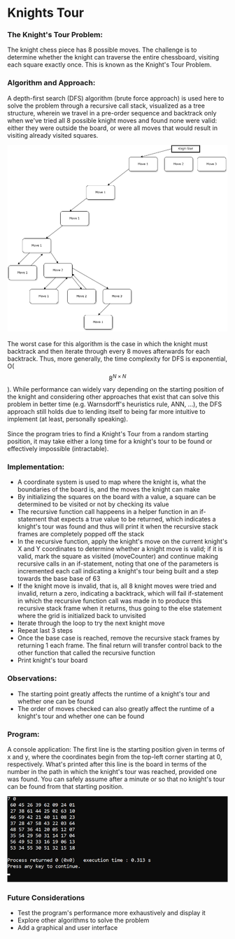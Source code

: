 # Knights Tour

### The Knight's Tour Problem:
The knight chess piece has 8 possible moves. The challenge is to determine whether the knight can traverse the entire chessboard, visiting each square exactly once. This is known as the Knight's Tour Problem.

### Algorithm and Approach:
A depth-first search (DFS) algorithm (brute force approach) is used here to solve the problem through a recursive call stack, visualized as a tree structure, wherein we travel in a pre-order sequence and backtrack only when we've tried all 8 possible knight moves and found none were valid: either they were outside the board, or were all moves that would result in visiting already visited squares. 


![Tree Structure Picture](imgs/knightsTourTreeStructureVisualization.png)
<BR><BR>
The worst case for this algorithm is the case in which the knight must backtrack and then iterate through every 8 moves afterwards for each backtrack. Thus, more generally, the time complexity for DFS is exponential, O($$8^{N \times N}$$). While performance can widely vary depending on the starting position of the knight and considering other approaches that exist that can solve this problem in better time (e.g. Warnsdorff's heuristics rule, ANN, ...), the DFS approach still holds due to lending itself to being far more intuitive to implement (at least, personally speaking).
<BR><BR>
Since the program tries to find a Knight's Tour from a random starting position, it may take either a long time for a knight's tour to be found or effectively impossible (intractable).

### Implementation:
- A coordinate system is used to map where the knight is, what the boundaries of the board is, and the moves the knight can make
- By initializing the squares on the board with a value, a square can be determined to be visited or not by checking its value
- The recursive function call happeens in a helper function in an if-statement that expects a true value to be returned, which indicates a knight's tour was found and thus will print it when the recursive stack frames are completely popped off the stack
- In the recursive function, apply the knight's move on the current knight's X and Y coordinates to determine whether a knight move is valid; if it is valid, mark the square as visited (moveCounter) and continue making recursive calls in an if-statement, noting that one of the parameters is incremented each call indicating a knight's tour being built and a step towards the base base of 63
- If the knight move is invalid, that is, all 8 knight moves were tried and invalid, return a zero, indicating a backtrack, which will fail if-statement in which the recursive function call was made in to produce this recursive stack frame when it returns, thus going to the else statement where the grid is initialized back to unvisited
- Iterate through the loop to try the next knight move
- Repeat last 3 steps
- Once the base case is reached, remove the recursive stack frames by returning 1 each frame. The final return will transfer control back to the other function that called the recursive function
- Print knight's tour board

### Observations:
- The starting point greatly affects the runtime of a knight's tour and whether one can be found
- The order of moves checked can also greatly affect the runtime of a knight's tour and whether one can be found

### Program:
A console application: The first line is the starting position given in terms of x and y, where the coordinates begin from the top-left corner starting at 0, respectively. What's printed after this line is the board in terms of the number in the path in which the knight's tour was reached, provided one was found. You can safely assume after a minute or so that no knight's tour can be found from that starting position.


![Console Picture](imgs/8x8ktConsolePrintExampleShort.png)

### Future Considerations
- Test the program's performance more exhaustively and display it
- Explore other algorithms to solve the problem
- Add a graphical and user interface
